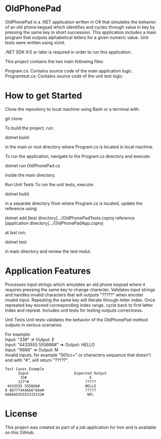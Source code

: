 # OldPhonePad
OldPhonePad is a .NET application written in C# that simulates the behavior of an old phone keypad which identifies and cycles through value in key by pressing the same key in short succession.
This application includes a main program that outputs alphabetical letters for a given numeric value. Unit tests were written using xUnit.

.NET SDK 9.0 or later is required in order to run this application.

This project contains the two main following files:<br>

Program.cs: Contains source code of the main application logic.<br>
Programtest.cs: Contains source code of the unit test logic.

# How to get Started

Clone the repository to local machine using Bash or a terminal with:

git clone <repository-url>

To build the project, run:<br>

dotnet build<br>

in the main or root directory where Program.cs is located in local machine.

To run the application, navigate to the Program.cs directory and execute:<br>

dotnet run OldPhonePad.cs<br>

inside the main directory.

Run Unit Tests
To run the unit tests, execute:<br>

dotnet build<br>

in a separate directory from where Program.cs is located, update the reference using:<br>

dotnet add [test directory].../OldPhonePadTests.csproj reference [application directory].../OldPhonePadApp.csproj<br>

at last run:<br>

dotnet test<br>

in main directory and review the test reslut.

# Application Features
Processes input strings which simulates an old phone keypad where it requires pressing the same key to change charecter.
Validates input strings and handles invalid characters that will outputs "?????" when encoter invalid input.
Repeating the same key will literate through letter index. Once repreated key exceed corresponding index range, cycle back to first letter index and repreat.
Includes unit tests for testing outputs correctness.

Unit Tests
Unit tests validates the behavior of the OldPhonePad method outputs in various scenarios.

For example:<br>
Input: "33#" => Output: E<br>
Input: "4433555 555666#" => Output: HELLO<br>
Input: "6666" => Output: M<br>
Invalid inputs, for example "001cc+" or characters sequence that doesn't end with "#",  will return "?????".

    Test Cases Example
          Input	                    Expected Output
           33#	                           E
          227*#	                         ?????
     4433555 555666#                     HELLO
    8 88777444666*664#                   ?????
    66666555555333333#	                  NFL

# License
This project was created as part of a job application for Iron and is available on this GitHub.
